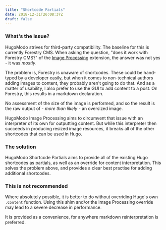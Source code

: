 ```yaml
---
title: "Shortcode Partials"
date: 2018-12-31T20:08:37Z
draft: false
---
```

### What's the issue?

HugoModo strives for third-party compatibility. The baseline for this is currently Forestry CMS. When asking the question, "does it work with Forestry CMS?" of the [Image Processing](/extensions/image-processing) extension, the answer was not yes - it was *mostly*.

The problem is, Forestry is unaware of shortcodes. These could be hand-typed by a developer easily, but when it comes to non-technical authors adding images to content, they probably aren't going to do that. And as a matter of usability, I also prefer to use the GUI to add content to a post. On Forestry, this results in a markdown declaration.

No assessment of the size of the image is performed, and so the result is the raw output of - *more than likely* - an oversized image.

HugoModo Image Processing aims to circumvent that issue with an interpreter of its own for outputting content. But while this interpreter then succeeds in producing resized image resources, it breaks all of the other shortcodes that can be used in Hugo.

### The solution

HugoModo Shortcode Partials aims to provide all of the existing Hugo shortcodes as partials, as well as an override for content interpretation. This solves the problem above, and provides a clear best practise for adding additional shortcodes.

### This is not recommended

Where absolutely possible, it is better to do without overriding Hugo's own `.Content` function. Using this shim and/or the Image Processing override may lead to a severe decrease in performance.

It is provided as a convenience, for anywhere markdown reinterpretation is preferred.
